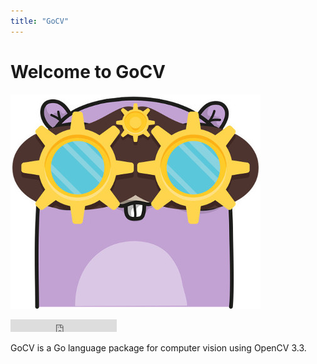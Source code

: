 ```yaml
---
title: "GoCV"
---
```


# Welcome to GoCV

[![GoCV](images/gocvlogo.jpg)](http://gocv.io/)

<iframe src="https://ghbtns.com/github-btn.html?user=hybridgroup&repo=gocv&type=star&count=true" frameborder="0" scrolling="0" width="170px" height="20px"></iframe>

GoCV is a Go language package for computer vision using OpenCV 3.3.

